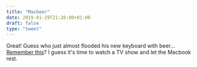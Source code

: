```yaml
---
title: "Macbeer"
date: 2019-01-29T21:26:00+01:00
draft: false
type: "tweet"
---
```


Great! Guess who just almost flooded his new keyboard with beer... [Remember
this](/post/mb-keyboard/)? I guess it's time to watch a TV show and let the Macbook rest.
